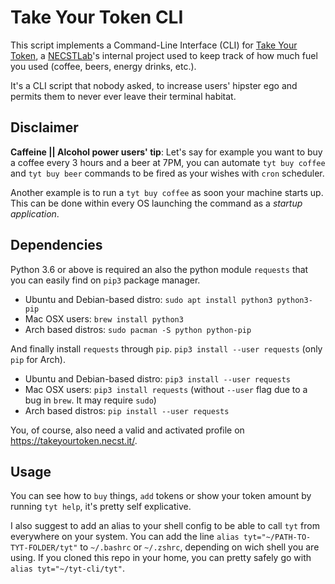 # Take Your Token CLI
This script implements a Command-Line Interface (CLI) for [Take Your Token](https://takeyourtoken.necst.it/), a [NECSTLab](https://necst.it/)'s internal project used to keep track of how much fuel you used (coffee, beers, energy drinks, etc.).

It's a CLI script that nobody asked, to increase users' hipster ego and permits them to never ever leave their terminal habitat.

## Disclaimer
**Caffeine || Alcohol power users' tip**: Let's say for example you want to buy a coffee every 3 hours and a beer at 7PM, you can automate `tyt buy coffee` and `tyt buy beer` commands to be fired as your wishes with `cron` scheduler.

Another example is to run a `tyt buy coffee` as soon your machine starts up. This can be done within every OS launching the command as a *startup application*.

## Dependencies
Python 3.6 or above is required an also the python module `requests` that you can easily find on `pip3` package manager.

- Ubuntu and Debian-based distro: `sudo apt install python3 python3-pip`
- Mac OSX users: `brew install python3`
- Arch based distros: `sudo pacman -S python python-pip`

And finally install `requests` through `pip`. `pip3 install --user requests` (only `pip` for Arch).
- Ubuntu and Debian-based distro: `pip3 install --user requests`
- Mac OSX users: `pip3 install requests` (without `--user` flag due to a bug in `brew`. It may require `sudo`)
- Arch based distros: `pip install --user requests`

You, of course, also need a valid and activated profile on <https://takeyourtoken.necst.it/>.
 
## Usage
You can see how to `buy` things, `add` tokens or show your token amount by running `tyt help`, it's pretty self explicative.

I also suggest to add an alias to your shell config to be able to call `tyt` from everywhere on your system.
You can add the line `alias tyt="~/PATH-TO-TYT-FOLDER/tyt"` to `~/.bashrc` or `~/.zshrc`, depending on wich shell you are using.
If you cloned this repo in your home, you can pretty safely go with `alias tyt="~/tyt-cli/tyt"`.
